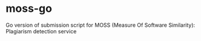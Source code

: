 # moss-go
Go version of submission script for MOSS (Measure Of Software Similarity): Plagiarism detection service
